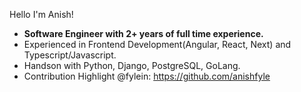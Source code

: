 Hello I'm Anish! 
- <b>Software Engineer with 2+ years of full time experience.</b>
- Experienced in Frontend Development(Angular, React, Next) and Typescript/Javascript.
- Handson with Python, Django, PostgreSQL, GoLang.
- Contribution Highlight @fylein: https://github.com/anishfyle
